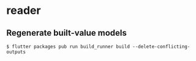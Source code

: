 # reader

## Regenerate built-value models
```
$ flutter packages pub run build_runner build --delete-conflicting-outputs
```
